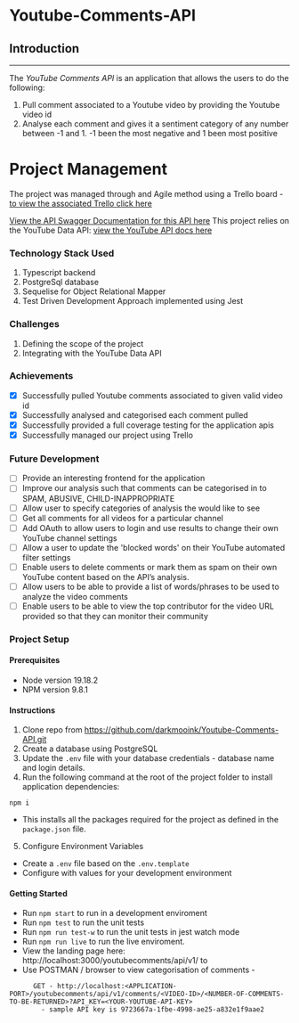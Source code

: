 # Youtube-Comments-API

## Introduction

---

The _YouTube Comments API_ is an application that allows the users to do the following:

1. Pull comment associated to a Youtube video by providing the Youtube video id
2. Analyse each comment and gives it a sentiment category of any number between -1 and 1. -1 been the most negative and 1 been most positive

# Project Management

The project was managed through and Agile method using a Trello board - [to view the associated Trello click here](https://trello.com/b/zp19Rh6r/team-x-project-youtube)

[View the API Swagger Documentation for this API here](http://localhost:3000/youtubecomments/api/v1/api-docs/)
This project relies on the YouTube Data API: [view the YouTube API docs here](https://developers.google.com/youtube/v3/docs/?apix=true#CommentThreads)

### Technology Stack Used

1. Typescript backend
2. PostgreSql database
3. Sequelise for Object Relational Mapper
4. Test Driven Development Approach implemented using Jest

### Challenges

1. Defining the scope of the project
2. Integrating with the YouTube Data API

### Achievements

-   [x] Successfully pulled Youtube comments associated to given valid video id
-   [x] Successfully analysed and categorised each comment pulled
-   [x] Successfully provided a full coverage testing for the application apis
-   [x] Successfully managed our project using Trello

### Future Development

-   [ ] Provide an interesting frontend for the application
-   [ ] Improve our analysis such that comments can be categorised in to SPAM, ABUSIVE, CHILD-INAPPROPRIATE
-   [ ] Allow user to specify categories of analysis the would like to see
-   [ ] Get all comments for all videos for a particular channel
-   [ ] Add OAuth to allow users to login and use results to change their own YouTube channel settings
-   [ ] Allow a user to update the 'blocked words' on their YouTube automated filter settings
-   [ ] Enable users to delete comments or mark them as spam on their own YouTube content based on the API’s analysis.
-   [ ] Allow users to be able to provide a list of words/phrases to be used to analyze the video comments
-   [ ] Enable users to be able to view the top contributor for the video URL provided so that they can monitor their community

### Project Setup

#### Prerequisites

-   Node version 19.18.2
-   NPM version 9.8.1

#### Instructions

1. Clone repo from https://github.com/darkmooink/Youtube-Comments-API.git
2. Create a database using PostgreSQL
3. Update the `.env` file with your database credentials - database name and login details.
4. Run the following command at the root of the project folder to install application dependencies:

```
npm i
```

-   This installs all the packages required for the project as defined in the `package.json` file.

5. Configure Environment Variables

-   Create a `.env` file based on the `.env.template`
-   Configure with values for your development environment

#### Getting Started

-   Run `npm start` to run in a development enviroment
-   Run `npm test` to run the unit tests
-   Run `npm run test-w` to run the unit tests in jest watch mode
-   Run `npm run live` to run the live enviroment.
-   View the landing page here: http://localhost:3000/youtubecomments/api/v1/ to
-   Use POSTMAN / browser to view categorisation of comments -

```
      GET - http://localhost:<APPLICATION-PORT>/youtubecomments/api/v1/comments/<VIDEO-ID>/<NUMBER-OF-COMMENTS-TO-BE-RETURNED>?API_KEY=<YOUR-YOUTUBE-API-KEY>
        - sample API key is 9723667a-1fbe-4998-ae25-a832e1f9aae2
```
